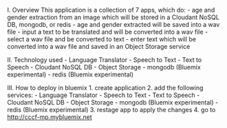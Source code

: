 I. Overview
	This application is a collection of 7 apps, which do:
	 - age and gender extraction from an image which will be stored in a Cloudant NoSQL DB, mongodb, or redis
	 - age and gender extracted will be saved into a wav file
	 - input a text to be translated and will be converted into a wav file
	 - select a wav file and be converted to text
	 - enter text which will be converted into a wav file and saved in an Object Storage service

II. Technology used
	 - Language Translator
	 - Speech to Text
	 - Text to Speech
	 - Cloudant NoSQL DB
	 - Object Storage
	 - mongodb (Bluemix experimental)
	 - redis (Bluemix experimental)

III. How to deploy in bluemix
 	1. create application
 	2. add the following services:
		- Language Translator
		- Speech to Text
		- Text to Speech
		- Cloudant NoSQL DB
		- Object Storage
		- mongodb (Bluemix experimental)
		- redis (Bluemix experimental)
	 3. restage app to apply the changes
 	 4. go to http://cccf-mp.mybluemix.net
